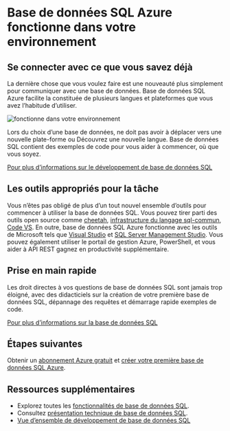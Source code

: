 <properties
   pageTitle="Base de données SQL Azure fonctionne dans votre environnement"
   description="Découvrir comment base de données SQL permet, protège et protège"
   keywords=""
   services="sql-database"
   documentationCenter=""
   authors="CarlRabeler"
   manager="jhubbard"
   editor=""/>

<tags
   ms.service="sql-database"
   ms.devlang="NA"
   ms.topic="article"
   ms.tgt_pltfrm="NA"
   ms.workload="data-management"
   ms.date="10/13/2016"
   ms.author="carlrab"/>

# <a name="azure-sql-database-works-in-your-environment"></a>Base de données SQL Azure fonctionne dans votre environnement

## <a name="connect-with-what-you-already-know"></a>Se connecter avec ce que vous savez déjà

La dernière chose que vous voulez faire est une nouveauté plus simplement pour communiquer avec une base de données. Base de données SQL Azure facilite la constituée de plusieurs langues et plateformes que vous avez l’habitude d’utiliser.

![fonctionne dans votre environnement](./media/sql-database-works-in-your-environment/sql-database-works-in-your-environment.png)

Lors du choix d’une base de données, ne doit pas avoir à déplacer vers une nouvelle plate-forme ou Découvrez une nouvelle langue. Base de données SQL contient des exemples de code pour vous aider à commencer, où que vous soyez.  

[Pour plus d’informations sur le développement de base de données SQL](sql-database-develop-overview.md) 

## <a name="the-right-tools-for-the-job"></a>Les outils appropriés pour la tâche

Vous n’êtes pas obligé de plus d’un tout nouvel ensemble d’outils pour commencer à utiliser la base de données SQL. Vous pouvez tirer parti des outils open source comme [cheetah](https://github.com/wunderlist/cheetah), [infrastructure du langage sql-commun](https://www.npmjs.com/package/sql-cli), [Code VS](https://code.visualstudio.com/). En outre, base de données SQL Azure fonctionne avec les outils de Microsoft tels que [Visual Studio](https://www.visualstudio.com/visual-studio-homepage-vs.aspx) et [SQL Server Management Studio](https://msdn.microsoft.com/library/ms174173.aspx).  Vous pouvez également utiliser le portail de gestion Azure, PowerShell, et vous aider à API REST gagnez en productivité supplémentaire.

## <a name="get-started-quickly"></a>Prise en main rapide

Les droit directes à vos questions de base de données SQL sont jamais trop éloigné, avec des didacticiels sur la création de votre première base de données SQL, dépannage des requêtes et démarrage rapide exemples de code.

[Pour plus d’informations sur la base de données SQL](sql-database-technical-overview.md)

## <a name="next-steps"></a>Étapes suivantes

Obtenir un [abonnement Azure gratuit](https://azure.microsoft.com/get-started/) et [créer votre première base de données SQL Azure](sql-database-get-started.md).

## <a name="additional-resources"></a>Ressources supplémentaires

* Explorez toutes les [fonctionnalités de base de données SQL](https://azure.microsoft.com/services/sql-database/).
* Consultez [présentation technique de base de données SQL](sql-database-technical-overview.md).
* [Vue d’ensemble de développement de base de données SQL](sql-database-develop-overview.md)
